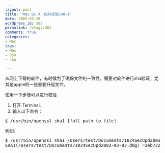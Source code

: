 ```yaml
---
layout: post
title: 'Mac OS X：如何校验SHA-1'
date: 2009-09-28
wordpress_id: 383
permalink: /blogs/383
comments: true
categories:
- Mac
tags:
- Mac
- OSX
- sha

---
```

从网上下载的软件，有时候为了确保文件的一致性，需要对软件进行sha验证，尤其是apple的一些重要升级文件。

使用一下步骤可以进行校验

1. 打开 Terminal.
2. 输入以下命令：

<pre class="prettyprint linenums">
$ /usr/bin/openssl sha1 [full path to file]
</pre>
例如:
<pre class="prettyprint linenums">
$ /usr/bin/openssl sha1 /Users/test/Documents/1024SecUpd2003-03-03.dmg
SHA1(/Users/test/Documents/1024SecUpd2003-03-03.dmg) =2eb722f340d4e57aa79bb5422b94d556888cbf38
</pre>
